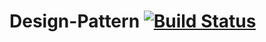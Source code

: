 # Design-Pattern  [![Build Status](https://52.187.3.12:8443/buildStatus/icon?job=Test%20Project&.png)](http://52.187.3.12:8443/job/Test%20Project/lastBuild/console) 
